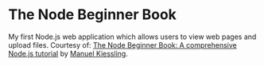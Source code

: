 # The Node Beginner Book

My first Node.js web application which allows users to view web pages and upload files.
Courtesy of: [The Node Beginner Book: A comprehensive Node.js tutorial](http://www.nodebeginner.org/)
by [Manuel Kiessling](http://twitter.com/manuelkiessling).
